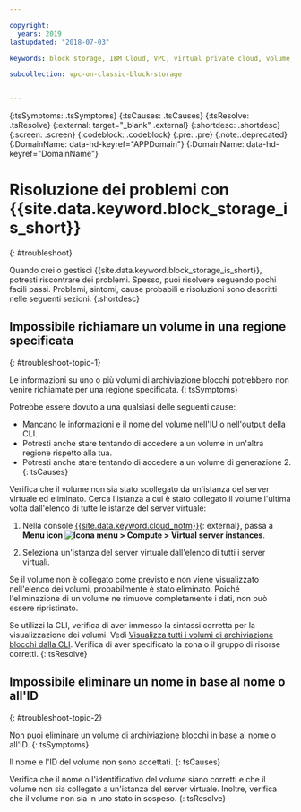 ```yaml
---

copyright:
  years: 2019
lastupdated: "2018-07-03"

keywords: block storage, IBM Cloud, VPC, virtual private cloud, volume, data storage, troubleshooting, troubleshoot

subcollection: vpc-on-classic-block-storage


---
```


{:tsSymptoms: .tsSymptoms}
{:tsCauses: .tsCauses}
{:tsResolve: .tsResolve}
{:external: target="_blank" .external}
{:shortdesc: .shortdesc}
{:screen: .screen}
{:codeblock: .codeblock}
{:pre: .pre}
{:note:.deprecated}
{:DomainName: data-hd-keyref="APPDomain"}
{:DomainName: data-hd-keyref="DomainName"}

# Risoluzione dei problemi con {{site.data.keyword.block_storage_is_short}}
{: #troubleshoot}

Quando crei o gestisci {{site.data.keyword.block_storage_is_short}}, potresti riscontrare dei problemi. Spesso, puoi risolvere seguendo pochi facili passi. Problemi, sintomi, cause probabili e risoluzioni sono descritti nelle seguenti sezioni.
{:shortdesc}

## Impossibile richiamare un volume in una regione specificata
{: #troubleshoot-topic-1}

Le informazioni su uno o più volumi di archiviazione blocchi potrebbero non venire richiamate per una regione specificata.
{: tsSymptoms}

Potrebbe essere dovuto a una qualsiasi delle seguenti cause:

* Mancano le informazioni e il nome del volume nell'IU o nell'output della CLI.
* Potresti anche stare tentando di accedere a un volume in un'altra regione rispetto alla tua.
* Potresti anche stare tentando di accedere a un volume di generazione 2.
{: tsCauses}

Verifica che il volume non sia stato scollegato da un'istanza del server virtuale ed eliminato. Cerca l'istanza a cui è stato collegato il volume l'ultima volta dall'elenco di tutte le istanze del server virtuale:

1. Nella console [{{site.data.keyword.cloud_notm}}](https://{DomainName}/vpc){: external}, passa a **Menu icon ![Icona menu](../../icons/icon_hamburger.svg) > Compute > Virtual server instances**.

1. Seleziona un'istanza del server virtuale dall'elenco di tutti i server virtuali.

Se il volume non è collegato come previsto e non viene visualizzato nell'elenco dei volumi, probabilmente è stato eliminato.  Poiché l'eliminazione di un volume ne rimuove completamente i dati, non può essere ripristinato.  

Se utilizzi la CLI, verifica di aver immesso la sintassi corretta per la visualizzazione dei volumi. Vedi [Visualizza tutti i volumi di archiviazione blocchi dalla CLI](/docs/vpc-on-classic-block-storage?topic=vpc-on-classic-block-storage-attaching-block-storage-cli). Verifica di aver specificato la zona o il gruppo di risorse corretti.
{: tsResolve}

## Impossibile eliminare un nome in base al nome o all'ID
{: #troubleshoot-topic-2}

Non puoi eliminare un volume di archiviazione blocchi in base al nome o all'ID.
{: tsSymptoms}

Il nome e l'ID del volume non sono accettati.
{: tsCauses}

Verifica che il nome o l'identificativo del volume siano corretti e che il volume non sia collegato a un'istanza del server virtuale. Inoltre, verifica che il volume non sia in uno stato in sospeso.
{: tsResolve}
